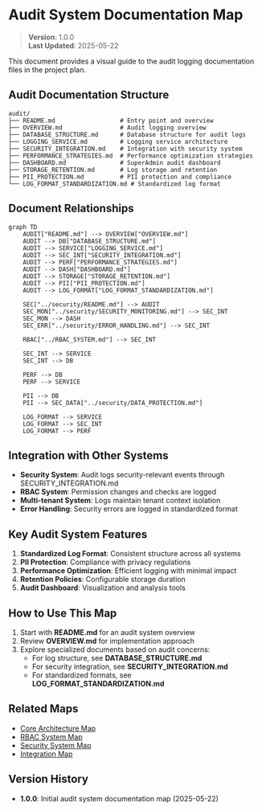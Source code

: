 
# Audit System Documentation Map

> **Version**: 1.0.0  
> **Last Updated**: 2025-05-22

This document provides a visual guide to the audit logging documentation files in the project plan.

## Audit Documentation Structure

```
audit/
├── README.md                  # Entry point and overview
├── OVERVIEW.md                # Audit logging overview
├── DATABASE_STRUCTURE.md      # Database structure for audit logs
├── LOGGING_SERVICE.md         # Logging service architecture
├── SECURITY_INTEGRATION.md    # Integration with security system
├── PERFORMANCE_STRATEGIES.md  # Performance optimization strategies
├── DASHBOARD.md               # SuperAdmin audit dashboard
├── STORAGE_RETENTION.md       # Log storage and retention
├── PII_PROTECTION.md          # PII protection and compliance
└── LOG_FORMAT_STANDARDIZATION.md # Standardized log format
```

## Document Relationships

```mermaid
graph TD
    AUDIT["README.md"] --> OVERVIEW["OVERVIEW.md"]
    AUDIT --> DB["DATABASE_STRUCTURE.md"]
    AUDIT --> SERVICE["LOGGING_SERVICE.md"]
    AUDIT --> SEC_INT["SECURITY_INTEGRATION.md"]
    AUDIT --> PERF["PERFORMANCE_STRATEGIES.md"]
    AUDIT --> DASH["DASHBOARD.md"]
    AUDIT --> STORAGE["STORAGE_RETENTION.md"]
    AUDIT --> PII["PII_PROTECTION.md"]
    AUDIT --> LOG_FORMAT["LOG_FORMAT_STANDARDIZATION.md"]
    
    SEC["../security/README.md"] --> AUDIT
    SEC_MON["../security/SECURITY_MONITORING.md"] --> SEC_INT
    SEC_MON --> DASH
    SEC_ERR["../security/ERROR_HANDLING.md"] --> SEC_INT
    
    RBAC["../RBAC_SYSTEM.md"] --> SEC_INT
    
    SEC_INT --> SERVICE
    SEC_INT --> DB
    
    PERF --> DB
    PERF --> SERVICE
    
    PII --> DB
    PII --> SEC_DATA["../security/DATA_PROTECTION.md"]
    
    LOG_FORMAT --> SERVICE
    LOG_FORMAT --> SEC_INT
    LOG_FORMAT --> PERF
```

## Integration with Other Systems

- **Security System**: Audit logs security-relevant events through SECURITY_INTEGRATION.md
- **RBAC System**: Permission changes and checks are logged
- **Multi-tenant System**: Logs maintain tenant context isolation
- **Error Handling**: Security errors are logged in standardized format

## Key Audit System Features

1. **Standardized Log Format**: Consistent structure across all systems
2. **PII Protection**: Compliance with privacy regulations
3. **Performance Optimization**: Efficient logging with minimal impact
4. **Retention Policies**: Configurable storage duration
5. **Audit Dashboard**: Visualization and analysis tools

## How to Use This Map

1. Start with **README.md** for an audit system overview
2. Review **OVERVIEW.md** for implementation approach
3. Explore specialized documents based on audit concerns:
   - For log structure, see **DATABASE_STRUCTURE.md**
   - For security integration, see **SECURITY_INTEGRATION.md**
   - For standardized formats, see **LOG_FORMAT_STANDARDIZATION.md**

## Related Maps

- [Core Architecture Map](CORE_ARCHITECTURE_MAP.md)
- [RBAC System Map](RBAC_SYSTEM_MAP.md)
- [Security System Map](SECURITY_SYSTEM_MAP.md)
- [Integration Map](INTEGRATION_MAP.md)

## Version History

- **1.0.0**: Initial audit system documentation map (2025-05-22)
